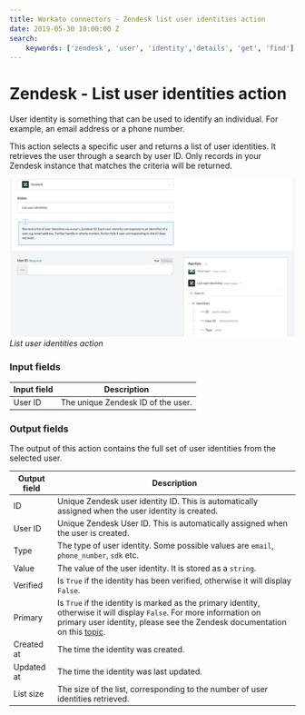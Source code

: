 ```yaml
---
title: Workato connectors - Zendesk list user identities action
date: 2019-05-30 18:00:00 Z
search:
    keywords: ['zendesk', 'user', 'identity','details', 'get', 'find']
---
```


# Zendesk - List user identities action
User identity is something that can be used to identify an individual. For example, an email address or a phone number.

This action selects a specific user and returns a list of user identities. It retrieves the user through a search by user ID. Only records in your Zendesk instance that matches the criteria will be returned.

![List user identities action](/assets/images/connectors/zendesk/list-user-identities-action.png)
*List user identities action*

### Input fields
| Input field | Description                        |
|-------------|------------------------------------|
| User ID     | The unique Zendesk ID of the user. |

### Output fields
The output of this action contains the full set of user identities from the selected user.

| Output field | Description                                                 |
|--------------|-------------------------------------------------------------|
| ID           | Unique Zendesk user identity ID. This is automatically assigned when the user identity is created. |
| User ID      | Unique Zendesk User ID. This is automatically assigned when the user is created. |
| Type         | The type of user identity. Some possible values are `email`, `phone_number`, `sdk` etc. |
| Value        | The value of the user identity. It is stored as a `string`. |
| Verified     | Is `True` if the identity has been verified, otherwise it will display `False`. |
| Primary      | Is `True` if the identity is marked as the primary identity, otherwise it will display `False`. For more information on primary user identity, please see the Zendesk documentation on this [topic](https://developer.zendesk.com/rest_api/docs/support/user_identities#make-identity-primary). |
| Created at   | The time the identity was created.                          |
| Updated at   | The time the identity was last updated.                     |
| List size    | The size of the list, corresponding to the number of user identities retrieved. |
